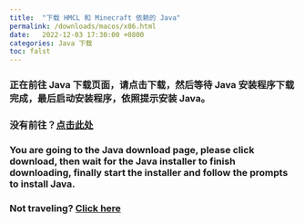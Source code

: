 ```yaml
---
title:  "下载 HMCL 和 Minecraft 依赖的 Java"
permalink: /downloads/macos/x86.html
date:   2022-12-03 17:30:00 +0800
categories: Java 下载
toc: falst
---
```

### 正在前往 Java 下载页面，请点击下载，然后等待 Java 安装程序下载完成，最后启动安装程序，依照提示安装 Java。

### 没有前往？[点击此处](https://www.java.com/zh-CN/download)

### You are going to the Java download page, please click download, then wait for the Java installer to finish downloading, finally start the installer and follow the prompts to install Java.

### Not traveling? [Click here](https://www.java.com/download)


<script>
    window.location.href = "https://www.java.com/download";
</script>


